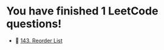 # You have finished 1 LeetCode questions!

- 📄 [143. Reorder List](https://github.com/YuxuanZhao23/myLeetCode/blob/main/LeetCode/143.%20Reorder%20List.ipynb)


